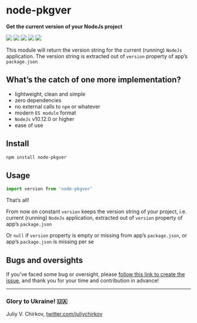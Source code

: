 # node-pkgver

**Get the current version of your NodeJs project**

<img src="https://img.shields.io/npm/dm/node-pkgver?color=seagreen&logo=npm&logoColor=beige"> <img src="https://img.shields.io/github/languages/top/juliyvchirkov/node-pkgver?color=crimson&logo=codenewbie&logoColor=beige"> <img src="https://img.shields.io/static/v1?label=NodeJs&message=%3E%3D10.12.0&color=blueviolet&logo=node.js&logoColor=white"> <img src="https://img.shields.io/npm/l/node-pkgver?color=white&logo=coursera&logoColor=beige"> <img src="https://img.shields.io/maintenance/yes/2022?color=orange&logo=ubuntu&logoColor=beige">

This module will return the version string for the current (running)
`NodeJs` application. The version string is extracted out of `version`
property of appʼs `package.json`

## Whatʼs the catch of one more implementation?

-   lightweight, clean and simple
-   zero dependencies
-   no external calls to `npm` or whatever
-   modern `ES module` format
-   `NodeJs` v10.12.0 or higher
-   ease of use

## Install

``` bash
npm install node-pkgver
```

## Usage

``` javascript
import version from 'node-pkgver'
```

Thatʼs all!

From now on constant `version` keeps the version string of your project,
i.e. current (running) `NodeJs` application, extracted out of `version`
property of appʼs `package.json`

Or `null` if `version` property is empty or missing from appʼs
`package.json`, or appʼs `package.json` is missing per se

## Bugs and oversights

If youʼve faced some bug or oversight, please [follow this link to
create the issue](https://github.com/juliyvchirkov/node-pkgver/issues),
and thank you for your time and contribution in advance!

------------------------------------------------------------------------

### **Glory to Ukraine!** 🇺🇦

Juliy V. Chirkov,
[twitter.com/juliychirkov](https://twitter.com/juliychirkov)
